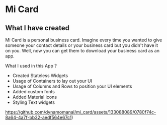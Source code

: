 
# Mi Card


## What I have created

Mi Card is a personal business card. Imagine every time you wanted to give someone your contact details or your business card but you didn't have it on you. Well, now you can get them to download your business card as an app.

 What I used in this App ?

* Created Stateless Widgets
* Usage of Containers to lay out your UI
* Usage of Columns and Rows to position your UI elements
* Added custom fonts
* Added Material icons
* Styling Text widgets


https://github.com/dynamomanal/mi_card/assets/133088089/0780f74c-8a64-4a7f-bb32-aedf564e67c1)
